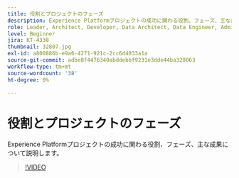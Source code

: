 ```yaml
---
title: 役割とプロジェクトのフェーズ
description: Experience Platformプロジェクトの成功に関わる役割、フェーズ、主な成果について説明します。
role: Leader, Architect, Developer, Data Architect, Data Engineer, Admin, User
level: Beginner
jira: KT-4338
thumbnail: 32807.jpg
exl-id: a800886b-e9a6-4271-921c-2cc6d4033a1a
source-git-commit: adbe8f4476340abddebbf9231e3dde44ba328063
workflow-type: tm+mt
source-wordcount: '38'
ht-degree: 0%

---
```


# 役割とプロジェクトのフェーズ

Experience Platformプロジェクトの成功に関わる役割、フェーズ、主な成果について説明します。

>[!VIDEO](https://video.tv.adobe.com/v/32807?quality=12&learn=on)

